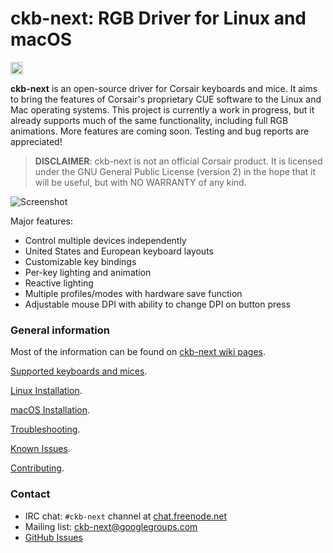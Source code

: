 # ckb-next: RGB Driver for Linux and macOS

<a target="_blank" href="http://webchat.freenode.net?channels=%23ckb-next&uio=d4"><img src="https://cloud.githubusercontent.com/assets/493242/14886493/5c660ea2-0d51-11e6-8249-502e6c71e9f2.png" height = "20" /></a>

**ckb-next** is an open-source driver for Corsair keyboards and mice. It aims to bring the features of Corsair's proprietary CUE software to the Linux and Mac operating systems. This project is currently a work in progress, but it already supports much of the same functionality, including full RGB animations. More features are coming soon. Testing and bug reports are appreciated!

> __DISCLAIMER__: ckb-next is not an official Corsair product. It is licensed under the GNU General Public License (version 2) in the hope that it will be useful, but with NO WARRANTY of any kind.

![Screenshot](https://i.imgur.com/zMK9jOP.png)

Major features:

- Control multiple devices independently
- United States and European keyboard layouts
- Customizable key bindings
- Per-key lighting and animation
- Reactive lighting
- Multiple profiles/modes with hardware save function
- Adjustable mouse DPI with ability to change DPI on button press

### General information

Most of the information can be found on [ckb-next wiki pages](https://github.com/mattanger/ckb-next/wiki).

[Supported keyboards and mices](https://github.com/mattanger/ckb-next/wiki/Supported-Hardware).

[Linux Installation](https://github.com/mattanger/ckb-next/wiki/Linux-Installation).

[macOS Installation](https://github.com/mattanger/ckb-next/wiki/macOS-Installation).

[Troubleshooting](https://github.com/mattanger/ckb-next/wiki/Troubleshooting).

[Known Issues](https://github.com/mattanger/ckb-next/wiki/Known-issues).

[Contributing](https://github.com/mattanger/ckb-next/wiki/Contributing).

### Contact

* IRC chat: `#ckb-next` channel at [chat.freenode.net](http://webchat.freenode.net?channels=%23ckb-next&uio=d4)
* Mailing list: [ckb-next@googlegroups.com](https://groups.google.com/forum/#!forum/ckb-next)
* [GitHub Issues](https://github.com/mattanger/ckb-next/issues)
